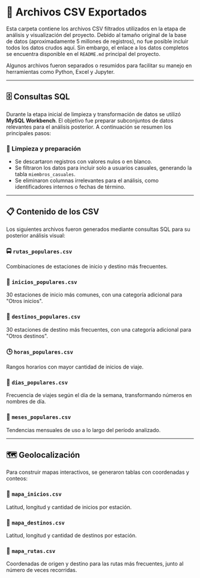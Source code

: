 # 📁 Archivos CSV Exportados

Esta carpeta contiene los archivos CSV filtrados utilizados en la etapa de análisis y visualización del proyecto. Debido al tamaño original de la base de datos (aproximadamente 5 millones de registros), no fue posible incluir todos los datos crudos aquí. Sin embargo, el enlace a los datos completos se encuentra disponible en el `README.md` principal del proyecto.

Algunos archivos fueron separados o resumidos para facilitar su manejo en herramientas como Python, Excel y Jupyter.

---

## 🗄️ Consultas SQL

Durante la etapa inicial de limpieza y transformación de datos se utilizó **MySQL Workbench**. El objetivo fue preparar subconjuntos de datos relevantes para el análisis posterior. A continuación se resumen los principales pasos:

### 🧹 Limpieza y preparación

- Se descartaron registros con valores nulos o en blanco.
- Se filtraron los datos para incluir solo a usuarios casuales, generando la tabla `miembros_casuales`.
- Se eliminaron columnas irrelevantes para el análisis, como identificadores internos o fechas de término.

---

## 📋 Contenido de los CSV

Los siguientes archivos fueron generados mediante consultas SQL para su posterior análisis visual:

### 🚍 `rutas_populares.csv`  
Combinaciones de estaciones de inicio y destino más frecuentes.

### 🏁 `inicios_populares.csv`  
30 estaciones de inicio más comunes, con una categoría adicional para "Otros inicios".

### 🎯 `destinos_populares.csv`  
30 estaciones de destino más frecuentes, con una categoría adicional para "Otros destinos".

### 🕒 `horas_populares.csv`  
Rangos horarios con mayor cantidad de inicios de viaje.

### 📅 `dias_populares.csv`  
Frecuencia de viajes según el día de la semana, transformando números en nombres de día.

### 📆 `meses_populares.csv`  
Tendencias mensuales de uso a lo largo del período analizado.

---

## 🗺️ Geolocalización

Para construir mapas interactivos, se generaron tablas con coordenadas y conteos:

### 📍 `mapa_inicios.csv`  
Latitud, longitud y cantidad de inicios por estación.

### 🎯 `mapa_destinos.csv`  
Latitud, longitud y cantidad de destinos por estación.

### 🔁 `mapa_rutas.csv`  
Coordenadas de origen y destino para las rutas más frecuentes, junto al número de veces recorridas.
